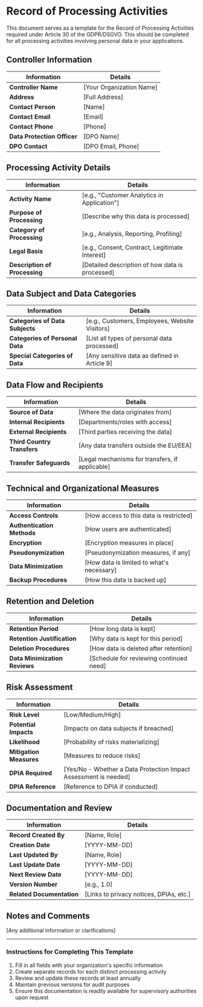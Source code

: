 # Record of Processing Activities

This document serves as a template for the Record of Processing Activities required under Article 30 of the GDPR/DSGVO. This should be completed for all processing activities involving personal data in your applications.

## Controller Information

| Information | Details |
|-------------|---------|
| **Controller Name** | [Your Organization Name] |
| **Address** | [Full Address] |
| **Contact Person** | [Name] |
| **Contact Email** | [Email] |
| **Contact Phone** | [Phone] |
| **Data Protection Officer** | [DPO Name] |
| **DPO Contact** | [DPO Email, Phone] |

## Processing Activity Details

| Information | Details |
|-------------|---------|
| **Activity Name** | [e.g., "Customer Analytics in Application"] |
| **Purpose of Processing** | [Describe why this data is processed] |
| **Category of Processing** | [e.g., Analysis, Reporting, Profiling] |
| **Legal Basis** | [e.g., Consent, Contract, Legitimate Interest] |
| **Description of Processing** | [Detailed description of how data is processed] |

## Data Subject and Data Categories

| Information | Details |
|-------------|---------|
| **Categories of Data Subjects** | [e.g., Customers, Employees, Website Visitors] |
| **Categories of Personal Data** | [List all types of personal data processed] |
| **Special Categories of Data** | [Any sensitive data as defined in Article 9] |

## Data Flow and Recipients

| Information | Details |
|-------------|---------|
| **Source of Data** | [Where the data originates from] |
| **Internal Recipients** | [Departments/roles with access] |
| **External Recipients** | [Third parties receiving the data] |
| **Third Country Transfers** | [Any data transfers outside the EU/EEA] |
| **Transfer Safeguards** | [Legal mechanisms for transfers, if applicable] |

## Technical and Organizational Measures

| Information | Details |
|-------------|---------|
| **Access Controls** | [How access to this data is restricted] |
| **Authentication Methods** | [How users are authenticated] |
| **Encryption** | [Encryption measures in place] |
| **Pseudonymization** | [Pseudonymization measures, if any] |
| **Data Minimization** | [How data is limited to what's necessary] |
| **Backup Procedures** | [How this data is backed up] |

## Retention and Deletion

| Information | Details |
|-------------|---------|
| **Retention Period** | [How long data is kept] |
| **Retention Justification** | [Why data is kept for this period] |
| **Deletion Procedures** | [How data is deleted after retention] |
| **Data Minimization Reviews** | [Schedule for reviewing continued need] |

## Risk Assessment

| Information | Details |
|-------------|---------|
| **Risk Level** | [Low/Medium/High] |
| **Potential Impacts** | [Impacts on data subjects if breached] |
| **Likelihood** | [Probability of risks materializing] |
| **Mitigation Measures** | [Measures to reduce risks] |
| **DPIA Required** | [Yes/No - Whether a Data Protection Impact Assessment is needed] |
| **DPIA Reference** | [Reference to DPIA if conducted] |

## Documentation and Review

| Information | Details |
|-------------|---------|
| **Record Created By** | [Name, Role] |
| **Creation Date** | [YYYY-MM-DD] |
| **Last Updated By** | [Name, Role] |
| **Last Update Date** | [YYYY-MM-DD] |
| **Next Review Date** | [YYYY-MM-DD] |
| **Version Number** | [e.g., 1.0] |
| **Related Documentation** | [Links to privacy notices, DPIAs, etc.] |

## Notes and Comments

[Any additional information or clarifications]

---

### Instructions for Completing This Template

1. Fill in all fields with your organization's specific information
2. Create separate records for each distinct processing activity
3. Review and update these records at least annually
4. Maintain previous versions for audit purposes
5. Ensure this documentation is readily available for supervisory authorities upon request